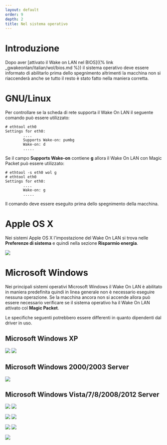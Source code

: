 ```yaml
---
layout: default
order: 9
depth: 2
title: Nel sistema operativo
---
```

# Introduzione

Dopo aver [attivato il Wake on LAN nel BIOS]({% link _gwakeonlan/italian/wol/bios.md %})
il sistema operativo deve essere informato di abilitarlo prima dello spegnimento
altrimenti la macchina non si riaccenderà anche se tutto il resto è stato fatto
nella maniera corretta.

# GNU/Linux

Per controllare se la scheda di rete supporta il Wake On LAN il seguente comando
può essere utilizzato:
```
# ethtool eth0
Settings for eth0:
        ....
        Supports Wake-on: pumbg
        Wake-on: d
        .....
```

Se il campo **Supports Wake-on** contiene **g** allora il Wake On LAN con
Magic Packet può essere utilizzato:
```
# ethtool -s eth0 wol g
# ethtool eth0
Settings for eth0:
        ....
        Wake-on: g
        .....
```

Il comando deve essere eseguito prima dello spegnimento della macchina.

# Apple OS X

Nei sistemi Apple OS X l'impostazione del Wake On LAN si trova nelle
**Preferenze di sistema** e quindi nella sezione **Risparmio energia**.

[![](/resources/gwakeonlan/wol_os/osx-1-thumb.png)](/resources/gwakeonlan/wol_os/osx-1.png)

# Microsoft Windows

Nei principali sistemi operativi Microsoft Windows il Wake On LAN è abilitato in
maniera predefinita quindi in linea generale non è necessario eseguire nessuna
operazione.
Se la macchina ancora non si accende allora può essere necessario verificare se
il sistema operativo ha il Wake On LAN attivato col **Magic Packet**.

Le specifiche seguenti potrebbero essere differenti in quanto dipendenti dal
driver in uso.

## Microsoft Windows XP

[![](/resources/gwakeonlan/wol_os/windows_xp-1-thumb.jpg)](/resources/gwakeonlan/wol_os/windows_xp-1.jpg)
[![](/resources/gwakeonlan/wol_os/windows_xp-2-thumb.jpg)](/resources/gwakeonlan/wol_os/windows_xp-2.jpg)

## Microsoft Windows 2000/2003 Server

[![](/resources/gwakeonlan/wol_os/windows_2000-1-thumb.jpg)](/resources/gwakeonlan/wol_os/windows_2000-1.jpg)

## Microsoft Windows Vista/7/8/2008/2012 Server

[![](/resources/gwakeonlan/wol_os/windows_vista-1-thumb.png)](/resources/gwakeonlan/wol_os/windows_vista-1.png)
[![](/resources/gwakeonlan/wol_os/windows_vista-2-thumb.png)](/resources/gwakeonlan/wol_os/windows_vista-2.png)

[![](/resources/gwakeonlan/wol_os/windows_vista-3-thumb.png)](/resources/gwakeonlan/wol_os/windows_vista-3.png)
[![](/resources/gwakeonlan/wol_os/windows_vista-4-thumb.png)](/resources/gwakeonlan/wol_os/windows_vista-4.png)

[![](/resources/gwakeonlan/wol_os/windows_vista-5-thumb.png)](/resources/gwakeonlan/wol_os/windows_vista-5.png)
[![](/resources/gwakeonlan/wol_os/windows_vista-6-thumb.jpg)](/resources/gwakeonlan/wol_os/windows_vista-6.jpg)

[![](/resources/gwakeonlan/wol_os/windows_vista-7-thumb.png)](/resources/gwakeonlan/wol_os/windows_vista-7.png)